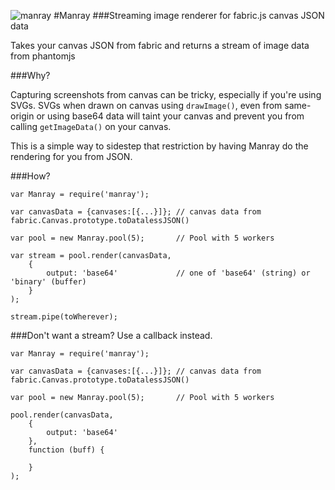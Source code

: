 ![manray](http://mattharrison.s3.amazonaws.com/manray/logo.png) 
#Manray
###Streaming image renderer for fabric.js canvas JSON data

Takes your canvas JSON from fabric and returns a stream of image data from phantomjs

###Why?

Capturing screenshots from canvas can be tricky, especially if you're using SVGs. SVGs when drawn on canvas using `drawImage()`, even from same-origin or using base64 data will taint your canvas and prevent you from calling `getImageData()` on your canvas.

This is a simple way to sidestep that restriction by having Manray do the rendering for you from JSON.

###How?

    var Manray = require('manray');

    var canvasData = {canvases:[{...}]}; // canvas data from fabric.Canvas.prototype.toDatalessJSON()

    var pool = new Manray.pool(5);       // Pool with 5 workers

    var stream = pool.render(canvasData, 
        {  
            output: 'base64'             // one of 'base64' (string) or 'binary' (buffer)
        }
    );

    stream.pipe(toWherever);

###Don't want a stream? Use a callback instead.

    var Manray = require('manray');

    var canvasData = {canvases:[{...}]}; // canvas data from fabric.Canvas.prototype.toDatalessJSON()

    var pool = new Manray.pool(5);       // Pool with 5 workers

    pool.render(canvasData, 
        {  
            output: 'base64'
        },
        function (buff) {
        
        }
    );